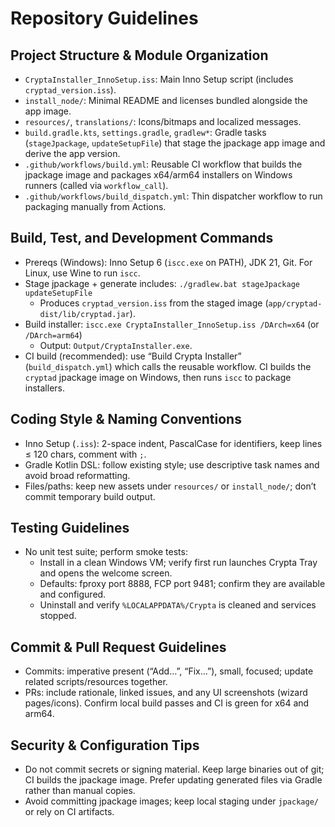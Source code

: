 # Repository Guidelines

## Project Structure & Module Organization
- `CryptaInstaller_InnoSetup.iss`: Main Inno Setup script (includes `cryptad_version.iss`).
- `install_node/`: Minimal README and licenses bundled alongside the app image.
- `resources/`, `translations/`: Icons/bitmaps and localized messages.
- `build.gradle.kts`, `settings.gradle`, `gradlew*`: Gradle tasks (`stageJpackage`, `updateSetupFile`) that stage the jpackage app image and derive the app version.
- `.github/workflows/build.yml`: Reusable CI workflow that builds the jpackage image and packages x64/arm64 installers on Windows runners (called via `workflow_call`).
- `.github/workflows/build_dispatch.yml`: Thin dispatcher workflow to run packaging manually from Actions.

## Build, Test, and Development Commands
- Prereqs (Windows): Inno Setup 6 (`iscc.exe` on PATH), JDK 21, Git. For Linux, use Wine to run `iscc`.
- Stage jpackage + generate includes: `./gradlew.bat stageJpackage updateSetupFile`
  - Produces `cryptad_version.iss` from the staged image (`app/cryptad-dist/lib/cryptad.jar`).
- Build installer: `iscc.exe CryptaInstaller_InnoSetup.iss /DArch=x64` (or `/DArch=arm64`)
  - Output: `Output/CryptaInstaller.exe`.
- CI build (recommended): use “Build Crypta Installer” (`build_dispatch.yml`) which calls the reusable workflow. CI builds the `cryptad` jpackage image on Windows, then runs `iscc` to package installers.

## Coding Style & Naming Conventions
- Inno Setup (`.iss`): 2-space indent, PascalCase for identifiers, keep lines ≤ 120 chars, comment with `;`.
- Gradle Kotlin DSL: follow existing style; use descriptive task names and avoid broad reformatting.
- Files/paths: keep new assets under `resources/` or `install_node/`; don’t commit temporary build output.

## Testing Guidelines
- No unit test suite; perform smoke tests:
  - Install in a clean Windows VM; verify first run launches Crypta Tray and opens the welcome screen.
  - Defaults: fproxy port 8888, FCP port 9481; confirm they are available and configured.
  - Uninstall and verify `%LOCALAPPDATA%/Crypta` is cleaned and services stopped.

## Commit & Pull Request Guidelines
- Commits: imperative present (“Add…”, “Fix…”), small, focused; update related scripts/resources together.
- PRs: include rationale, linked issues, and any UI screenshots (wizard pages/icons). Confirm local build passes and CI is green for x64 and arm64.

## Security & Configuration Tips
- Do not commit secrets or signing material. Keep large binaries out of git; CI builds the jpackage image. Prefer updating generated files via Gradle rather than manual copies.
- Avoid committing jpackage images; keep local staging under `jpackage/` or rely on CI artifacts.
